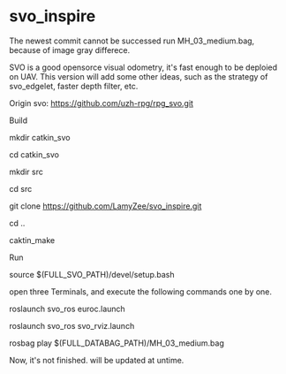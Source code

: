 # svo_inspire

The newest commit cannot be successed run MH_03_medium.bag, because of image gray differece.


SVO is a good opensorce visual odometry, it's fast enough to be deploied on UAV.
This version will add some other ideas, such as the strategy of svo_edgelet, faster depth filter, etc.

Origin svo: https://github.com/uzh-rpg/rpg_svo.git

Build

mkdir catkin_svo

cd catkin_svo

mkdir src

cd src

git clone https://github.com/LamyZee/svo_inspire.git

cd ..

caktin_make


Run

source $(FULL_SVO_PATH)/devel/setup.bash

open three Terminals, and execute the following commands one by one.

roslaunch svo_ros euroc.launch

roslaunch svo_ros svo_rviz.launch

rosbag play $(FULL_DATABAG_PATH)/MH_03_medium.bag


Now, it's not finished. will be updated at untime.
